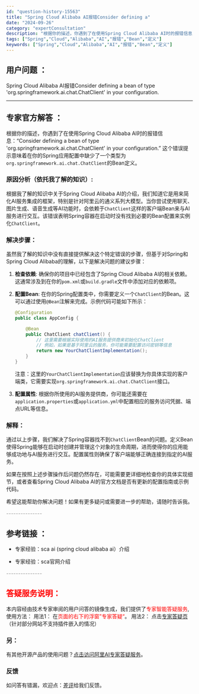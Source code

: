 ```yaml
---
id: "question-history-15563"
title: "Spring Cloud Alibaba AI报错Consider defining a"
date: "2024-09-26"
category: "expertConsultation"
description: "根据你的描述，你遇到了在使用Spring Cloud Alibaba AI时的报错信息：“Consider defining a bean of type 'org.springframework.ai.chat.ChatClient' in your configuration.” 这个错误提示意"
tags: ["Spring","Cloud","Alibaba","AI","报错","Bean","定义"]
keywords: ["Spring","Cloud","Alibaba","AI","报错","Bean","定义"]
---
```


## 用户问题 ： 
 Spring Cloud Alibaba AI报错Consider defining a bean of type 'org.springframework.ai.chat.ChatClient' in your configuration.  

---------------
## 专家官方解答 ：

根据你的描述，你遇到了在使用Spring Cloud Alibaba AI时的报错信息：“Consider defining a bean of type 'org.springframework.ai.chat.ChatClient' in your configuration.” 这个错误提示意味着在你的Spring应用配置中缺少了一个类型为`org.springframework.ai.chat.ChatClient`的Bean定义。

### 原因分析（依托我了解的知识）:
根据我了解的知识中关于Spring Cloud Alibaba AI的介绍，我们知道它是用来简化AI服务集成的框架，特别是针对阿里云的通义系列大模型。当你尝试使用聊天、图片生成、语音生成等AI功能时，会依赖于`ChatClient`这样的客户端Bean来与AI服务进行交互。该错误表明Spring容器在启动时没有找到必要的Bean配置来实例化`ChatClient`。

### 解决步骤：
虽然我了解的知识中没有直接提供解决这个特定错误的步骤，但基于对Spring和Spring Cloud Alibaba的理解，以下是解决问题的建议步骤：

1. **检查依赖**: 确保你的项目中已经包含了Spring Cloud Alibaba AI的相关依赖。这通常涉及到在你的`pom.xml`或`build.gradle`文件中添加对应的依赖项。

2. **配置Bean**: 在你的Spring配置类中，你需要定义一个`ChatClient`的Bean。这可以通过使用`@Bean`注解来完成。示例代码可能如下所示：
   ```java
   @Configuration
   public class AppConfig {
   
       @Bean
       public ChatClient chatClient() {
           // 这里需要根据实际使用的AI服务提供商来初始化ChatClient
           // 例如，如果是基于阿里云的服务，你可能需要配置访问密钥等信息
           return new YourChatClientImplementation();
       }
   }
   ```
   注意：这里的`YourChatClientImplementation`应该替换为你具体实现的客户端类，它需要实现`org.springframework.ai.chat.ChatClient`接口。

3. **配置属性**: 根据你所使用的AI服务提供商，你可能还需要在`application.properties`或`application.yml`中配置相应的服务访问凭据、端点URL等信息。

### 解释：
通过以上步骤，我们解决了Spring容器找不到`ChatClient`Bean的问题。定义Bean使得Spring能够在启动时创建并管理这个对象的生命周期，进而使得你的应用能够成功地与AI服务进行交互。配置属性则确保了客户端能够正确连接到指定的AI服务。

如果在按照上述步骤操作后问题仍然存在，可能需要更详细地检查你的具体实现细节，或者查看Spring Cloud Alibaba AI的官方文档是否有更新的配置指南或示例代码。

希望这能帮助你解决问题！如果有更多疑问或需要进一步的帮助，请随时告诉我。


<font color="#949494">---------------</font> 


## 参考链接 ：

* 专家经验：sca ai (spring cloud alibaba ai）介绍 
 
 * 专家经验：sca官网介绍 


 <font color="#949494">---------------</font> 
 


## <font color="#FF0000">答疑服务说明：</font> 

本内容经由技术专家审阅的用户问答的镜像生成，我们提供了<font color="#FF0000">专家智能答疑服务</font>,使用方法：
用法1： 在<font color="#FF0000">页面的右下的浮窗”专家答疑“</font>。
用法2： 点击[专家答疑页](https://answer.opensource.alibaba.com/docs/intro)（针对部分网站不支持插件嵌入的情况）
### 另：


有其他开源产品的使用问题？[点击访问阿里AI专家答疑服务](https://answer.opensource.alibaba.com/docs/intro)。
### 反馈
如问答有错漏，欢迎点：[差评](https://ai.nacos.io/user/feedbackByEnhancerGradePOJOID?enhancerGradePOJOId=15588)给我们反馈。
